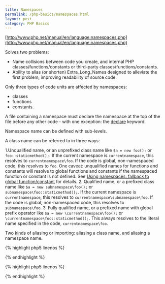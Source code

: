 ```yaml
---
title: Namespaces
permalink: /php-basics/namespaces.html
layout: post 
category: PHP Basics
---
```


[http://www.php.net/manual/en/language.namespaces.php](http://www.php.net/manual/en/language.namespaces.php)

Solves two problems:

* Name collisions between code you create, and internal PHP classes/functions/constants or third-party classes/functions/constants.
* Ability to alias (or shorten) Extra_Long_Names designed to alleviate the first problem, improving readability of source code.

Only three types of code units are affected by namespaces: 

* classes
* functions
* constants. 

A file containing a namespace must declare the namespace at the top of the file before any other code - with one exception: the [declare](http://www.php.net/manual/en/control-structures.declare.php) keyword. 

Namespace name can be defined with sub-levels.

A class name can be referred to in three ways:

1.Unqualified name, or an unprefixed class name like `$a = new foo();` or `foo::staticmethod();`. If the current namespace is `currentnamespace`, this resolves to `currentnamespace\foo`. If the code is global, non-namespaced code, this resolves to `foo`. One caveat: unqualified names for functions and constants will resolve to global functions and constants if the namespaced function or constant is not defined. See [Using namespaces: fallback to global function/constant](http://www.php.net/manual/en/language.namespaces.fallback.php) for details.
2. Qualified name, or a prefixed class name like `$a = new subnamespace\foo();` or `subnamespace\foo::staticmethod();`. If the current namespace is `currentnamespace`, this resolves to `currentnamespace\subnamespace\foo`. If the code is global, non-namespaced code, this resolves to `subnamespace\foo`.
3. Fully qualified name, or a prefixed name with global prefix operator like `$a = new \currentnamespace\foo();` or `\currentnamespace\foo::staticmethod();`. This always resolves to the literal name specified in the code, `currentnamespace\foo`.

Two kinds of aliasing or importing: aliasing a class name, and aliasing a namespace name.

{% highlight php5 linenos %}
<?php
namespace my\name; // see "Defining Namespaces" section

class MyClass {}
function myfunction() {}
const MYCONST = 1;

$a = new MyClass;
$c = new \my\name\MyClass; // see "Global Space" section

$a = strlen('hi'); // see "Using namespaces: fallback to global
                   // function/constant" section

$d = namespace\MYCONST; // see "namespace operator and __NAMESPACE__
                        // constant" section
$d = __NAMESPACE__ . '\MYCONST';
echo constant($d); // see "Namespaces and dynamic language features" section
?>
{% endhighlight %}

{% highlight php5 linenos %}
<?php
namespace foo;
use My\Full\Classname as Another;

// this is the same as use My\Full\NSname as NSname
use My\Full\NSname;

// importing a global class
use \ArrayObject;

$obj = new namespace\Another; // instantiates object of class foo\Another
$obj = new Another; // instantiates object of class My\Full\Classname
NSname\subns\func(); // calls function My\Full\NSname\subns\func
$a = new ArrayObject(array(1)); // instantiates object of class ArrayObject
// without the "use \ArrayObject" we would instantiate an object of class foo\ArrayObject
?>
{% endhighlight %}
